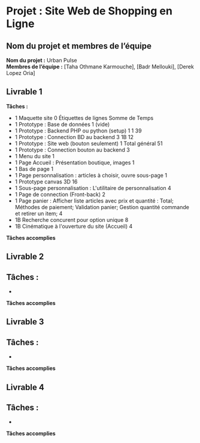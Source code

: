 # Projet : Site Web de Shopping en Ligne

## Nom du projet et membres de l’équipe 

**Nom du projet :** Urban Pulse  
**Membres de l’équipe :** [Taha Othmane Karmouche], [Badr Mellouki], [Derek Lopez Oria]

## Livrable 1 
**Tâches :**

- 1 Maquette site 0 Étiquettes de lignes Somme de Temps
- 1 Prototype : Base de données 1 (vide)
- 1 Prototype : Backend PHP ou python (setup) 1 1 39
- 1 Prototype : Connection BD au backend 3 1B 12
- 1 Prototype : Site web (bouton seulement) 1 Total général 51
- 1 Prototype : Connection bouton au backend 3
- 1 Menu du site 1
- 1 Page Accueil : Présentation boutique, images 1
- 1 Bas de page 1
- 1 Page personnalisation : articles à choisir, ouvre sous-page 1
- 1 Prototype canvas 3D 16
- 1 Sous-page personnalisation : L'utilitaire de personnalisation 4
- 1 Page de connection (Front-back) 2
- 1 Page panier : Afficher liste articles avec prix et quantité : Total;
  Méthodes de paiement;
  Validation panier;
  Gestion quantité commande et retirer un item; 4
- 1B Recherche concurent pour option unique 8
- 1B Cinématique à l'ouverture du site (Accueil) 4


**Tâches accomplies**

## Livrable 2
**Tâches :**
-
-

**Tâches accomplies**

## Livrable 3 
**Tâches :**
-
-

**Tâches accomplies** 


## Livrable 4 
**Tâches :**
-
-

**Tâches accomplies**




